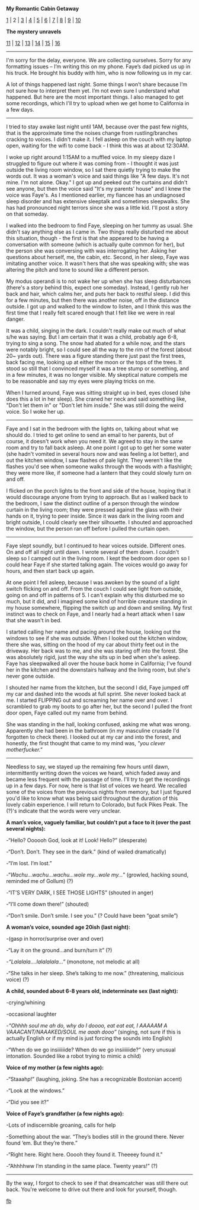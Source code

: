 **My Romantic Cabin Getaway**


[1](https://www.reddit.com/r/nosleep/comments/4fd2lr/my_romantic_cabin_getaway_with_my_fiancee_isnt/)
|
2
|
[3](https://www.reddit.com/r/nosleep/comments/4foqiu/my_romantic_cabin_getaway_with_my_fiancee_isnt/)
|
[4](https://www.reddit.com/r/nosleep/comments/4fzrv2/ever_since_the_cabin_experience_my_fiancee_has/)
|
[5](https://www.reddit.com/r/nosleep/comments/4g4t3q/ever_since_the_cabin_experience_my_fiancee_has/)
|
[6](https://www.reddit.com/r/nosleep/comments/4ge6rl/ever_since_the_cabin_experience_my_fianc%C3%A9e_has/)
|
[7](https://www.reddit.com/r/nosleep/comments/4guiby/ever_since_the_cabin_experience_my_fiancee_has/)
|
[8](https://www.reddit.com/r/nosleep/comments/4h10ys/ever_since_the_cabin_experience_my_fiancee_has/)
|
[9](https://www.reddit.com/r/nosleep/comments/4h9oow/ever_since_the_cabin_experience_my_fiancee_has/)
|
[10](https://www.reddit.com/r/nosleep/comments/4hvf6o/ever_since_the_cabin_experience_my_fiancee_has/)


**The mystery unravels**


[11](https://www.reddit.com/r/nosleep/comments/4l0cs1/my_fiancee_faye_is_behaving_strangely_again/)
|
[12](https://www.reddit.com/r/nosleep/comments/4lbc08/my_fiancee_faye_is_behaving_strangely_again_part_2/)
|
[13](https://www.reddit.com/r/nosleep/comments/4lq75e/my_fiancee_faye_is_behaving_strangely_again_part_3/)
|
[14](https://www.reddit.com/r/nosleep/comments/4n04ux/my_fiancee_faye_is_behaving_strangely_again/)
|
[15](https://www.reddit.com/r/nosleep/comments/4s5vd3/my_fiancee_faye_and_her_parents_have_buried_many/)
|
[16](https://www.reddit.com/r/nosleep/comments/4taaby/my_fianc%C3%A9e_has_finally_laid_her_demons_to_rest/)


--------------


I'm sorry for the delay, everyone. We are collecting ourselves. Sorry for any formatting issues – I’m writing this on my phone. Faye’s dad picked us up in his truck. He brought his buddy with him, who is now following us in my car.


A lot of things happened last night. Some things I won’t share because I’m not sure how to interpret them yet. I’m not even sure I understand what happened. But here are the most important things. I also managed to get some recordings, which I'll try to upload when we get home to California in a few days.


--------------


I tried to stay awake last night until 1AM, because over the past few nights, that is the approximate time the noises change from rustling/branches cracking to voices. I didn't make it. I fell asleep on the couch with my laptop open, waiting for the wifi to come back - I think this was at about 12:30AM.


I woke up right around 1:15AM to a muffled voice. In my sleepy daze I struggled to figure out where it was coming from - I thought it was just outside the living room window, so I sat there quietly trying to make the words out. It was a woman's voice and said things like "A few days. It's not mine. I'm not alone. Okay."  I got up and peeked out the curtains and didn't see anyone, but then the voice said "It's my parents' house" and I knew the voice was Faye's. As I mentioned earlier, my fiancee has an undiagnosed sleep disorder and has extensive sleeptalk and sometimes sleepwalks. She has had pronounced night terrors since she was a little kid. I'll post a story on that someday.


I walked into the bedroom to find Faye, sleeping on her tummy as usual. She didn't say anything else as I came in. Two things really disturbed me about this situation, though - the first is that she appeared to be having a conversation with someone (which is actually quite common for her), but the person she was conversing with was interrogating her. Asking her questions about herself, me, the cabin, etc. Second, in her sleep, Faye was imitating another voice. It wasn't hers that she was speaking with; she was altering the pitch and tone to sound like a different person.


My modus operandi is to not wake her up when she has sleep disturbances (there's a story behind this, expect one someday). Instead, I gently rub her back and hair, which calms her, and puts her back to restful sleep. I did this for a few minutes, but then there was another noise, off in the distance outside. I got up and walked to the window to listen, and I think this was the first time that I really felt scared enough that I felt like we were in real danger.


It was a child, singing in the dark. I couldn't really make out much of what s/he was saying. But I am certain that it was a child, probably age 6-8, trying to sing a song. The snow had abated for a while now, and the stars were notably bright, so I could see all the way to the rim of the forest (about 20~ yards out). There was a figure standing there just past the first trees, back facing me, looking up at either the moon or the tops of the trees. It stood so still that I convinced myself it was a tree stump or something, and in a few minutes, it was no longer visible. My skeptical nature compels me to be reasonable and say my eyes were playing tricks on me.


When I turned around, Faye was sitting straight up in bed, eyes closed (she does this a lot in her sleep). She craned her neck and said something like, "Don't let them in" or "Don't let him inside." She was still doing the weird voice. So I woke her up.


-----------------


Faye and I sat in the bedroom with the lights on, talking about what we should do. I tried to get online to send an email to her parents, but of course, it doesn't work when you need it. We agreed to stay in the same room and try to fall back asleep. At one point I got up to get her some water (she hadn't vomited in several hours now and was feeling a lot better), and out the kitchen window, I saw flashes of pale light. They weren't like the flashes you'd see when someone walks through the woods with a flashlight; they were more like, if someone had a lantern that they could slowly turn on and off. 


I flicked on the porch lights to the front and side of the house, hoping that it would discourage anyone from trying to approach. But as I walked back to the bedroom, I saw the distinct outline of a person through the window curtain in the living room; they were pressed against the glass with their hands on it, trying to peer inside. Since it was dark in the living room and bright outside, I could clearly see their silhouette. I shouted and approached the window, but the person ran off before I pulled the curtain open. 


-----------------


Faye slept soundly, but I continued to hear voices outside. Different ones. On and off all night until dawn. I wrote several of them down. I couldn't sleep so I camped out in the living room. I kept the bedroom door open so I could hear Faye if she started talking again. The voices would go away for hours, and then start back up again. 


At one point I fell asleep, because I was awoken by the sound of a light switch flicking on and off. From the couch I could see light from outside, going on and off in patterns of 5. I can't explain why this disturbed me so much, but it did, and I imagined some kind of horrible creature standing in my house somewhere, flipping the switch up and down and smiling. My first instinct was to check on Faye, and I nearly had a heart attack when I saw that she wasn't in bed. 


I started calling her name and pacing around the house, looking out the windows to see if she was outside. When I looked out the kitchen window, there she was, sitting on the hood of my car about thirty feet out in the driveway. Her back was to me, and she was staring off into the forest. She was absolutely rigid, just the way she sits up in bed when she's asleep. Faye has sleepwalked all over the house back home in California; I've found her in the kitchen and the downstairs hallway and the living room, but she's never gone outside. 


I shouted her name from the kitchen, but the second I did, Faye jumped off my car and dashed into the woods at full sprint. She never looked back at me. I started FLIPPING out and screaming her name over and over. I scrambled to grab my boots to go after her, but the second I pulled the front door open, Faye called out my name from behind.


She was standing in the hall, looking confused, asking me what was wrong. Apparently she had been in the bathroom (in my masculine crusade I'd forgotten to check there). I looked out at my car and into the forest, and honestly, the first thought that came to my mind was, *"you clever motherfucker."*


--------------


Needless to say, we stayed up the remaining few hours until dawn, intermittently writing down the voices we heard, which faded away and became less frequent with the passage of time. I'll try to get the recordings up in a few days. For now, here is that list of voices we heard. We recalled some of the voices from the previous nights from memory, but I just figured you'd like to know what was being said throughout the duration of this lovely cabin experience. I will return to Colorado, but fuck Pikes Peak. The (?)'s indicate that the words were very unclear.


**A man’s voice, vaguely familiar, but couldn’t put a face to it (over the past several nights):**


-“Hello? Oooooh God, look at it! Look! Hello?” (desperate)


-“Don’t. Don’t. They see in the dark.” (kind of wailed dramatically)


-“I’m lost. I’m lost.”


-“*Wachu…wachu…wachu…wole my…wole my…*” (growled, hacking sound, reminded me of Gollum) (?)


-“IT’S VERY DARK, I SEE THOSE LIGHTS” (shouted in anger)


-“I’ll come down there!” (shouted)


-“Don’t smile. Don’t smile. I see you.” (? Could have been “goat smile”)


**A woman’s voice, sounded age 20ish (last night):**


-(gasp in horror/surprise over and over)


-“Lay it on the ground…and burn/turn it” (?)


-*“Lalalala….lalalalala…”* (monotone, not melodic at all)


-“She talks in her sleep. She’s talking to me now.” (threatening, malicious voice) (?)


**A child, sounded about 6-8 years old, indeterminate sex (last night):**


-crying/whining


-occasional laughter


-*“Ohhhh soul me ah do, why do I doooo, eat eat eat, I AAAAAM A VAAACANT/NAAAKED/SOUL me aaah dooo”* (singing, not sure if this is actually English or if my mind is just forcing the sounds into English)


-“When do we go insiiiiiide? When do we go insiiiiiide?” (very unusual intonation. Sounded like a robot trying to mimic a child)


**Voice of my mother (a few nights ago):**


-“Staaahp!” (laughing, joking. She has a recognizable Bostonian accent)


-“Look at the windows.”


-“Did you see it?”


**Voice of Faye’s grandfather (a few nights ago):**


-Lots of indiscernible groaning, calls for help


-Something about the war. “They’s bodies still in the ground there. Never found ‘em. But they’re there.”


-“Right here. Right here. Ooooh they found it. Theeeey found it."


-“Ahhhhww I’m standing in the same place. Twenty years!” (?)


--------------


By the way, I forgot to check to see if that dreamcatcher was still there out back. You're welcome to drive out there and look for yourself, though.


[fb](http://www.facebook.com/felixblackwellbooks)
